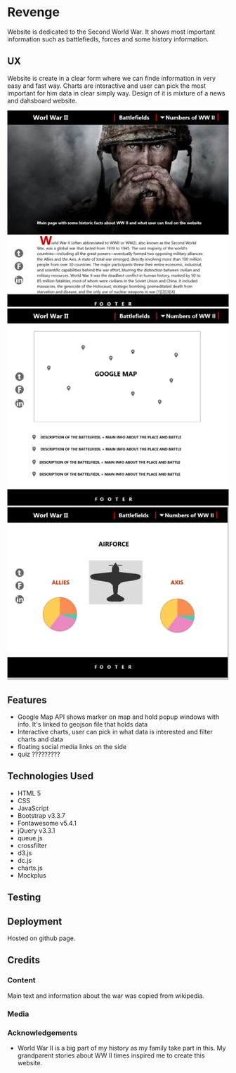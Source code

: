 # Revenge

Website is dedicated to the Second World War. 
It shows most important information such as battlefiedls, forces and some history information.

## UX

Website is create in a clear form where we can finde information in very easy and fast way. 
Charts are interactive and user can pick the most important for him data in clear simply way.
Design of it is mixture of a news and dahsboard website.

![Mockup](assets/img/mockup/index.jpg)
![Mockup](assets/img/mockup/map.jpg)
![Mockup](assets/img/mockup/charts.jpg)

## Features

- Google Map API shows marker on map and hold popup windows with info. It's linked to geojson file that holds data
- Interactive charts, user can pick in what data is interested and filter charts and data
- floating social media links on the side
- quiz ?????????

## Technologies Used


- HTML 5
- CSS
- JavaScript
- Bootstrap v3.3.7
- Fontawesome v5.4.1
- jQuery v3.3.1
- queue.js
- crossfilter
- d3.js
- dc.js
- charts.js
- Mockplus


## Testing




## Deployment

Hosted on github page.


## Credits

### Content

Main text and information about the war was copied from wikipedia.


### Media



### Acknowledgements

- World War II is a big part of my history as my family take part in this. My grandparent stories about WW II times inspired me to create this website.
